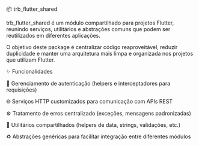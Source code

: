📦 trb_flutter_shared

trb_flutter_shared é um módulo compartilhado para projetos Flutter, reunindo serviços, utilitários e abstrações comuns que podem ser reutilizados em diferentes aplicações.

O objetivo deste package é centralizar código reaproveitável, reduzir duplicidade e manter uma arquitetura mais limpa e organizada nos projetos que utilizam Flutter.

✨ Funcionalidades

🔑 Gerenciamento de autenticação (helpers e interceptadores para requisições)

🌐 Serviços HTTP customizados para comunicação com APIs REST

⚙️ Tratamento de erros centralizado (exceções, mensagens padronizadas)

📂 Utilitários compartilhados (helpers de data, strings, validações, etc.)

♻️ Abstrações genéricas para facilitar integração entre diferentes módulos
